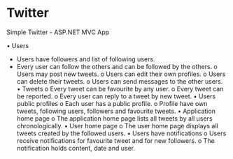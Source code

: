 # Twitter
Simple Twitter - ASP.NET MVC App

•	Users
-	Users have followers and list of following users.
-	Every user can follow the others and can be followed by the others.
o	Users may post new tweets.
o	Users can edit their own profiles.
o	Users can delete their tweets.
o	Users can send messages to the other users.
•	Tweets
o	Every tweet can be favourite by any user.
o	Every tweet can be reported.
o	Every user can reply to a tweet by new tweet.
•	Users public profiles
o	Each user has a public profile.
o	Profile have own tweets, following users, followers and favourite tweets. 
•	Application home page
o	The application home page lists all tweets by all users chronologically. 
•	User home page
o	The user home page displays all tweets created by the followed users. 
•	Users have notifications
o	Users receive notifications for favourite tweet and for new followers.
o	The notification holds content, date and user.

